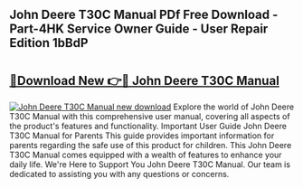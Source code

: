 ## John Deere T30C Manual PDf Free Download - Part-4HK Service Owner Guide - User Repair Edition 1bBdP

# <h2><a href="http://bc92164.oget.top/?id=John+Deere+T30C+Manual">🔗Download New 👉🔴 John Deere T30C Manual</a></h2>

[![John Deere T30C Manual new download](https://i.imgur.com/5g1atiW.png)](http://bc92164.oget.top/?id=John+Deere+T30C+Manual)
Explore the world of John Deere T30C Manual with this comprehensive user manual, covering all aspects of the product's features and functionality. Important User Guide John Deere T30C Manual for Parents This guide provides important information for parents regarding the safe use of this product for children. This John Deere T30C Manual comes equipped with a wealth of features to enhance your daily life. We're Here to Support You John Deere T30C Manual. Our team is dedicated to assisting you with any questions or concerns.
